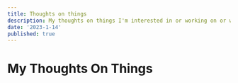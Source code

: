 ```yaml
---
title: Thoughts on things
description: My thoughts on things I'm interested in or working on or whatever I feel like writing about at the time. I'm not an authority on anything, I'm just a curious person. I'm self taught and don't proclaim to know the right way to do a lot of things. I chose my psuedonym because it is how I think. I've always been curious of how things work, how they are built, and how they are designed. I'm just here to share my thoughts and experiences. I'm not here to tell you how to do things, I'm here to share my thoughts and experiences. I'm not here to tell you how to do things, I'm here to share my thoughts and experiences.
date: '2023-1-14'
published: true
---
```


# My Thoughts On Things

